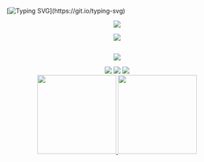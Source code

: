 [![Typing SVG](https://readme-typing-svg.demolab.com?font=Fira+Code&pause=1000&center=true&vCenter=true&width=1020&lines=Hello!+I+am+Jo%C3%A3o+Ricardo+Jr.;Welcome+to+my+profile!)](https://git.io/typing-svg)

<p align="center">
    <a href="https://git.io/streak-stats"><img src="https://streak-stats.demolab.com?user=joaaoricardojr&theme=dark"/></a>
</p>

<p align="center">
  <a href="https://skillicons.dev">
    <img src="https://skillicons.dev/icons?i=angular,java,spring,js,nodejs,react,vue,django" />
  </a>
</p>

##
<p align="center">
  <a href="https://skillicons.dev">
    <img src="https://skillicons.dev/icons?i=git,jenkins,mongodb,postman,vite" />
  </a>
</p>

<div align="center"> 
  <a href="https://instagram.com/joaaoricardojr" target="_blank"><img src="https://img.shields.io/badge/-Instagram-%23E4405F?style=for-the-badge&logo=instagram&logoColor=white" target="_blank"></a>
  <a href = "mailto:joaoricardo.rsj@gmail.com"><img src="https://img.shields.io/badge/-Gmail-%23333?style=for-the-badge&logo=gmail&logoColor=white" target="_blank"></a>
  <a href="https://www.linkedin.com/in/joaaoricardojr" target="_blank"><img src="https://img.shields.io/badge/-LinkedIn-%230077B5?style=for-the-badge&logo=linkedin&logoColor=white" target="_blank"></a>  
</div>

<div align="center">
  <a href="https://github.com/joaaoricardojr">
  <img height="180em" src="https://github-readme-stats.vercel.app/api?username=joaaoricardojr&show_icons=true&theme=tokyonight&include_all_commits=true&count_private=true"/>
  <img height="180em" src="https://github-readme-stats.vercel.app/api/top-langs/?username=joaaoricardojr&layout=compact&langs_count=7&theme=tokyonight"/>
</div>

<!--
**joaaoricardojr/joaaoricardojr** is a ✨ _special_ ✨ repository because its `README.md` (this file) appears on your GitHub profile.

Here are some ideas to get you started:

- 🔭 I’m currently working on ...
- 🌱 I’m currently learning ...
- 👯 I’m looking to collaborate on ...
- 🤔 I’m looking for help with ...
- 💬 Ask me about ...
- 📫 How to reach me: ...
- 😄 Pronouns: ...
- ⚡ Fun fact: ...
-->

